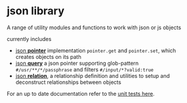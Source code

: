 # json library

A range of utility modules and functions to work with json or js objects

currently includes

- [json **pointer**](./lib/object) implementation `pointer.get` and `pointer.set`, which creates objects on its path
- [json **query**](./lib/query) a json pointer supporting glob-pattern `#/usr/**/*/passphrase` and filters
`#/input/*?valid:true`
- [json **relation**](./lib/relation), a relationship definition and utilities to setup and deconstruct relationships
between objects


For an up to date documentation refer to the [unit tests here](./test/unit).
